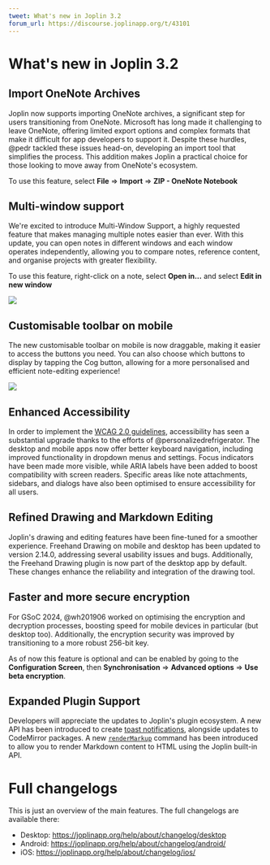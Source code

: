 ```yaml
---
tweet: What's new in Joplin 3.2
forum_url: https://discourse.joplinapp.org/t/43101
---
```


# What's new in Joplin 3.2

## Import OneNote Archives

Joplin now supports importing OneNote archives, a significant step for users transitioning from OneNote. Microsoft has long made it challenging to leave OneNote, offering limited export options and complex formats that make it difficult for app developers to support it. Despite these hurdles, @pedr tackled these issues head-on, developing an import tool that simplifies the process. This addition makes Joplin a practical choice for those looking to move away from OneNote's ecosystem.

To use this feature, select **File** => **Import** => **ZIP - OneNote Notebook**

## Multi-window support

We're excited to introduce Multi-Window Support, a highly requested feature that makes managing multiple notes easier than ever. With this update, you can open notes in different windows and each window operates independently, allowing you to compare notes, reference content, and organise projects with greater flexibility.

To use this feature, right-click on a note, select **Open in...** and select **Edit in new window**

![](https://raw.githubusercontent.com/laurent22/joplin/dev/Assets/WebsiteAssets/images/news/20250114-multi-window.png)

## Customisable toolbar on mobile

The new customisable toolbar on mobile is now draggable, making it easier to access the buttons you need. You can also choose which buttons to display by tapping the Cog button, allowing for a more personalised and efficient note-editing experience!

![](https://raw.githubusercontent.com/laurent22/joplin/dev/Assets/WebsiteAssets/images/news/20250114-mobile-toolbar.png)

## Enhanced Accessibility

In order to implement the [WCAG 2.0 guidelines](https://www.w3.org/TR/WCAG20/), accessibility has seen a substantial upgrade thanks to the efforts of @personalizedrefrigerator. The desktop and mobile apps now offer better keyboard navigation, including improved functionality in dropdown menus and settings. Focus indicators have been made more visible, while ARIA labels have been added to boost compatibility with screen readers. Specific areas like note attachments, sidebars, and dialogs have also been optimised to ensure accessibility for all users.

## Refined Drawing and Markdown Editing

Joplin's drawing and editing features have been fine-tuned for a smoother experience. Freehand Drawing on mobile and desktop has been updated to version 2.14.0, addressing several usability issues and bugs. Additionally, the Freehand Drawing plugin is now part of the desktop app by default. These changes enhance the reliability and integration of the drawing tool.

## Faster and more secure encryption

For GSoC 2024, @wh201906 worked on optimising the encryption and decryption processes, boosting speed for mobile devices in particular (but desktop too). Additionally, the encryption security was improved by transitioning to a more robust 256-bit key.

As of now this feature is optional and can be enabled by going to the **Configuration Screen**, then **Synchronisation** => **Advanced options** => **Use beta encryption**.

## Expanded Plugin Support

Developers will appreciate the updates to Joplin's plugin ecosystem. A new API has been introduced to create [toast notifications](https://joplinapp.org/api/references/plugin_api/classes/joplinviewsdialogs.html#showtoast), alongside updates to CodeMirror packages. A new [`renderMarkup`](https://github.com/laurent22/joplin/blob/5ee8a9a45493683c72a36b52e1460b5acdd4f1ac/packages/lib/commands/renderMarkup.ts#L23) command has been introduced to allow you to render Markdown content to HTML using the Joplin built-in API.

# Full changelogs

This is just an overview of the main features. The full changelogs are available there:

- Desktop: https://joplinapp.org/help/about/changelog/desktop
- Android: https://joplinapp.org/help/about/changelog/android/
- iOS: https://joplinapp.org/help/about/changelog/ios/